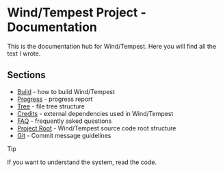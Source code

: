 # Wind/Tempest Project - Documentation

This is the documentation hub for Wind/Tempest. Here you will find all the text I wrote.

## Sections

- [Build](Build.md) - how to build Wind/Tempest
- [Progress](Progress.md) - progress report
- [Tree](Tree.md) - file tree structure
- [Credits](Credits.md) - external dependencies used in Wind/Tempest
- [FAQ](FAQ.md) - frequently asked questions
- [Project Root](Project-root.md) - Wind/Tempest source code root structure
- [Git](Git.md) - Commit message guidelines

> [!TIP]
> If you want to understand the system, read the code.
